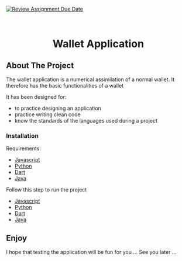 [![Review Assignment Due Date](https://classroom.github.com/assets/deadline-readme-button-24ddc0f5d75046c5622901739e7c5dd533143b0c8e959d652212380cedb1ea36.svg)](https://classroom.github.com/a/hy8NMZUz)

<br />
<div align="center">
  <h1 align="center">Wallet Application</h1>
</div>

## About The Project

The wallet application is a numerical assimilation of a normal wallet. It therefore has the basic functionalities of a wallet

It has been designed for:
* to practice designing an application
* practice writing clean code
* know the standards of the languages used during a project

### Installation

Requirements:
* [Javascript][JS-url]
* [Python][PY-url]
* [Dart][Dart-url]
* [Java][Java-url]

Follow this step to run the project
* [Javascript][JS-Installation-url]
* [Python][PY-Installation-url]
* [Dart][Dart-Installation-url]
* [Java][Java-Installation-url]

## Enjoy

I hope that testing the application will be fun for you ... See you later ...

[JS-url]: https://nodejs.org/en/download
[PY-url]: https://www.python.org/downloads/
[Dart-url]: https://dart.dev/get-dart
[Java-url]: https://www.oracle.com/java/technologies/downloads/
[JS-Installation-url]: https://github.com/hei-school/my-wallet-lianafinaritra/blob/feature/Javascript/README.md
[PY-Installation-url]: https://github.com/hei-school/my-wallet-lianafinaritra/blob/feature/Python/README.md
[Dart-Installation-url]: https://github.com/hei-school/my-wallet-lianafinaritra/blob/feature/Dart/README.md
[Java-Installation-url]: https://github.com/hei-school/my-wallet-lianafinaritra/blob/feature/Java/README.md
